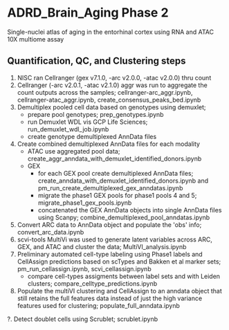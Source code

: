 # ADRD_Brain_Aging Phase 2
Single-nuclei atlas of aging in the entorhinal cortex using RNA and ATAC 10X multiome assay

## Quantification, QC, and Clustering steps
1. NISC ran Cellranger (gex v7.1.0, -arc v2.0.0, -atac v2.0.0) thru count
2. Cellranger (-arc v2.0.1, -atac v2.1.0) aggr was run to aggregate the count outputs across the samples; cellranger-arc_aggr.ipynb, cellranger-atac_aggr.ipynb, create_consensus_peaks_bed.ipynb
3. Demultiplex pooled cell data based on genotypes using demuxlet; 
    - prepare pool genotypes; prep_genotypes.ipynb
    - run Demuxlet WDL vis GCP Life Sciences; run_demuxlet_wdl_job.ipynb
    - create genotype demultiplexed AnnData files
4. Create combined demultiplexed AnnData files for each modality    
    - ATAC use aggregated pool data; create_aggr_anndata_with_demuxlet_identified_donors.ipynb
    - GEX
        - for each GEX pool create demultiplexed AnnData files; create_anndata_with_demuxlet_identified_donors.ipynb and pm_run_create_demultiplexed_gex_anndatas.ipynb
        - migrate the phase1 GEX pools for phase1 pools 4 and 5; migrate_phase1_gex_pools.ipynb
        - concatenated the GEX AnnData objects into single AnnData files using Scanpy; combine_demultiplexed_pool_anndatas.ipynb
5. Convert ARC data to AnnData object and populate the 'obs' info; convert_arc_data.ipynb
6. scvi-tools MultiVi was used to generate latent variables across ARC, GEX, and ATAC and cluster the data; MultiVI_analysis.ipynb
7. Preliminary automated cell-type labeling using Phase1 labels and CellAssign predictions based on scTypes and Bakken et al marker sets; pm_run_cellassign.ipynb, scvi_cellassign.ipynb
     - compare cell-types assigments between label sets and with Leiden clusters; compare_celltype_predictions.ipynb
8. Populate the multiVI clustering and CellAssign to an anndata object that still retains the full features data instead of just the high variance features used for clustering; populate_full_anndata.ipynb


?. Detect doublet cells using Scrublet; scrublet.ipynb
